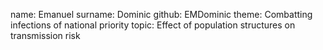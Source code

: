 name: Emanuel
surname: Dominic
github: EMDominic
theme: Combatting infections of national priority
topic: Effect of population structures on transmission risk